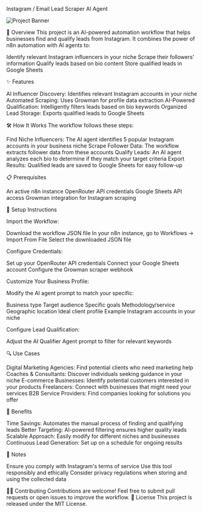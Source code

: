 Instagram / Email Lead Scraper AI Agent

![Project Banner](images/banner.png)

🚀 Overview
This project is an AI-powered automation workflow that helps businesses find and qualify leads from Instagram. It combines the power of n8n automation with AI agents to:

Identify relevant Instagram influencers in your niche
Scrape their followers' information
Qualify leads based on bio content
Store qualified leads in Google Sheets

✨ Features

AI Influencer Discovery: Identifies relevant Instagram accounts in your niche
Automated Scraping: Uses Growman for profile data extraction
AI-Powered Qualification: Intelligently filters leads based on bio keywords
Organized Lead Storage: Exports qualified leads to Google Sheets

🛠️ How It Works
The workflow follows these steps:

Find Niche Influencers: The AI agent identifies 5 popular Instagram accounts in your business niche
Scrape Follower Data: The workflow extracts follower data from these accounts
Qualify Leads: An AI agent analyzes each bio to determine if they match your target criteria
Export Results: Qualified leads are saved to Google Sheets for easy follow-up

📋 Prerequisites

An active n8n instance
OpenRouter API credentials
Google Sheets API access
Growman integration for Instagram scraping

🔧 Setup Instructions

Import the Workflow:

Download the workflow JSON file
In your n8n instance, go to Workflows → Import From File
Select the downloaded JSON file


Configure Credentials:

Set up your OpenRouter API credentials
Connect your Google Sheets account
Configure the Growman scraper webhook


Customize Your Business Profile:

Modify the AI agent prompt to match your specific:

Business type
Target audience
Specific goals
Methodology/service
Geographic location
Ideal client profile
Example Instagram accounts in your niche




Configure Lead Qualification:

Adjust the AI Qualifier Agent prompt to filter for relevant keywords



🔍 Use Cases

Digital Marketing Agencies: Find potential clients who need marketing help
Coaches & Consultants: Discover individuals seeking guidance in your niche
E-commerce Businesses: Identify potential customers interested in your products
Freelancers: Connect with businesses that might need your services
B2B Service Providers: Find companies looking for solutions you offer

💯 Benefits

Time Savings: Automates the manual process of finding and qualifying leads
Better Targeting: AI-powered filtering ensures higher quality leads
Scalable Approach: Easily modify for different niches and businesses
Continuous Lead Generation: Set up on a schedule for ongoing results

📝 Notes

Ensure you comply with Instagram's terms of service
Use this tool responsibly and ethically
Consider privacy regulations when storing and using the collected data

👨‍💻 Contributing
Contributions are welcome! Feel free to submit pull requests or open issues to improve the workflow.
📄 License
This project is released under the MIT License.